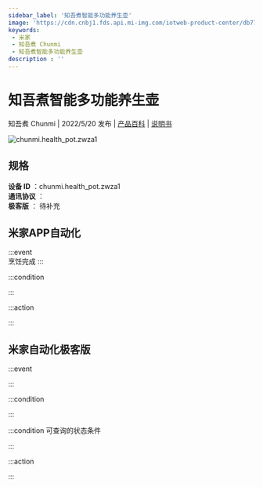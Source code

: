 ```yaml
---
sidebar_label: '知吾煮智能多功能养生壶'
image: 'https://cdn.cnbj1.fds.api.mi-img.com/iotweb-product-center/db7787c10df52a70882c00b0f776b986_1648535634787.png?GalaxyAccessKeyId=AKVGLQWBOVIRQ3XLEW&Expires=9223372036854775807&Signature=y/3Kn1IMBn8qsRqNNtvolM5JVbY='
keywords: 
 - 米家
 - 知吾煮 Chunmi
 - 知吾煮智能多功能养生壶
description : ''
---
```

# 知吾煮智能多功能养生壶

知吾煮 Chunmi | 2022/5/20 发布 | [产品百科](https://home.mi.com/webapp/content/baike/product/index.html?model=chunmi.health_pot.zwza1/) | [说明书](https://home.mi.com/views/introduction.html?model=chunmi.health_pot.zwza1&region=cn)

![chunmi.health_pot.zwza1](https://cdn.cnbj1.fds.api.mi-img.com/iotweb-product-center/db7787c10df52a70882c00b0f776b986_1648535634787.png?GalaxyAccessKeyId=AKVGLQWBOVIRQ3XLEW&Expires=9223372036854775807&Signature=y/3Kn1IMBn8qsRqNNtvolM5JVbY=)

## 规格  
> 
**设备 ID** ：chunmi.health_pot.zwza1  
**通讯协议** ：  
**极客版**  ： 待补充 


## 米家APP自动化  

:::event  
烹饪完成
:::

:::condition  

:::

:::action   

:::

## 米家自动化极客版  

:::event  

:::

:::condition  

:::

:::condition 可查询的状态条件  

:::

:::action  

:::

        
